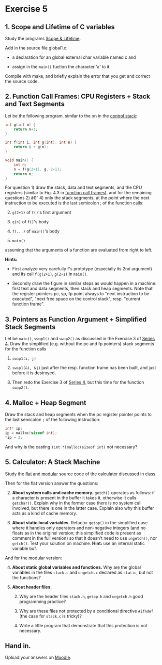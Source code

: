Exercise 5
==========


## 1. Scope and Lifetime of C variables


Study the programs [Scope & Lifetime](https://unifr.coursc.ch/5/Scope_and_Lifetime.zip).


Add in the source file global1.c:


* a declaration for an global external char variable named c and

* assign in the `main()` fuction the character 'a' to it.




Compile with make, and briefly explain the error that you get and correct the
source code.



## 2. Function Call Frames: CPU Registers + Stack and Text Segments


Let be the following program, similar to the on in the [control stack](https://unifr.coursc.ch/#control-stack):


```c
int g(int n) {
    return n+3;
}

int f(int i, int g(int), int n) {
    return i + g(n);
}

void main() {
    int n;
    n = f(g(2+1), g, 2+1);
    return n;
}
```

For question 1) draw the stack, data and text segments, and the CPU registers (similar to Fig. 4.3 in [function call frames](https://unifr.coursc.ch/#function-call-frames)), and for the remaining questions 2) â€“ 4) only the stack segments, at the point where the next instruction to be executed is the last semicolon ; of the function calls:




2. `g(2+1)` of `f()`'s first argument

4. `g(n)` of `f()`'s body

6. `f(...)` of `main()`'s body

8. `main()`



assuming that the arguments of a function are evaluated from right to left.


**Hints:**


* First analyze very carefully f's prototype (especially its 2nd argument) and its call `f(g(2+1)`, `g(2+1)` in `main()`.

* Secondly draw the figure in similar steps as would happen in a machine: first text and data segments, then stack and heap segments. Note that the register pointers pc, sp, fp point always to "next instruction to be executed", "next free space on the control stack", resp. "current function frame".



## 3. Pointers as Function Argument + Simplified Stack Segments


Let be `main()`, `swap1()` and `swap2()` as discussed in the Exercise 3 of [Series 4](https://unifr.coursc.ch/#4). Draw the simplified (e.g. without the pc and fp pointers) stack segments for the function calls

1. `swap1(i, j)`

2. `swap1(&i, &j)` just after the resp. function frame has been built, and just before it is destroyed.

3. Then redo the Exercise 3 of [Series 4](https://unifr.coursc.ch/#4), but this time for the function `swap2()`.



## 4. Malloc + Heap Segment


Draw the stack and heap segments when the pc register pointer points to the last semicolon `;` of the following instruction:


```c
int* ip;
ip = malloc(sizeof int);
*ip = 3;
```

And why is the casting `(int *)malloc(sizeof int)` not necessary?


## 5. Calculator: A Stack Machine


Study the [flat](https://unifr.coursc.ch/5/calculator_flat.zip) and [modular](https://unifr.coursc.ch/5/calculator_modular.zip) source code of the calculator discussed in class.


Then for the flat version answer the questions:




2. **About system calls and cache memory.** `getch()` operates as follows: if a character is present in the buffer it takes it, otherwise it calls `getchar()`. Explain why in the former case there is no system call involved, but there is one in the latter case. Explain also why this buffer acts as a kind of cache memory.

4. **About static local variables.** Refactor `getop()` in the simplified case where it handles only operators and non-negative integers (and no floats as in the original version; this simplified code is present as comment in the full version) so that it doesn't need to use `ungetch()`, nor `getch()`. Test your solution on machine.
 **Hint:** use an internal static variable buf.



And for the modular version:




4. **About static global variables and functions.** Why are the global variables in the files `stack.c` and `ungetch.c` declared as `static`, but not the functions?

6. **About header files.**


	2. Why are the header files `stack.h`, `getop.h` and `ungetch.h` good programming practice?

	4. Why are these files not protected by a conditional directive `#ifndef` (the case for `stack.c` is tricky)?

	6. Write a little program that demonstrate that this protection is not necessary.




Hand in.
--------



Upload your answers on [Moodle](https://moodle.unifr.ch/mod/assign/view.php?id=857974).






